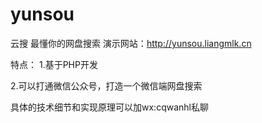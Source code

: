 # yunsou
云搜 最懂你的网盘搜索
演示网站：http://yunsou.liangmlk.cn



特点：
  1.基于PHP开发  
  
  2.可以打通微信公众号，打造一个微信端网盘搜索  
 
 具体的技术细节和实现原理可以加wx:cqwanhl私聊
